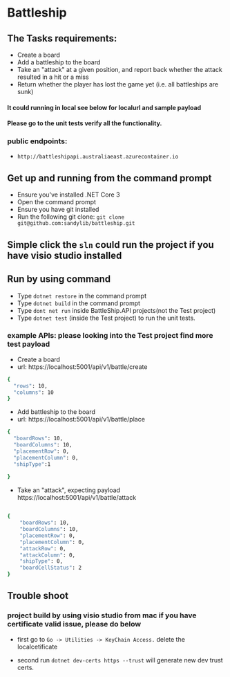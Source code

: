 # Battleship

## The Tasks requirements:

* Create a board
* Add a battleship to the board
* Take an "attack" at a given position, and report back whether the attack resulted in a
hit or a miss
* Return whether the player has lost the game yet (i.e. all battleships are sunk)

#### It could running in local see below for localurl and sample payload  
#### Please go to the unit tests verify all the functionality.
### public endpoints:
 - ```http://battleshipapi.australiaeast.azurecontainer.io```


## Get up and running from the command prompt
* Ensure you've installed .NET Core 3
* Open the command prompt
* Ensure you have git installed
* Run the following git clone: ```git clone git@github.com:sandylib/battleship.git```

## Simple click the ```sln``` could run the project if you have visio studio installed

## Run by using command
* Type ```dotnet restore``` in the command prompt
* Type ```dotnet build``` in the command prompt
* Type ```dont net run``` inside BattleShip.API projects(not the Test project)
* Type ```dotnet test``` (inside the Test project) to run the unit tests.


### example APIs: please looking into the Test project find more test payload


* Create a board
* url: https://localhost:5001/api/v1/battle/create

```sh
{
  "rows": 10,
  "columns": 10
}

```

* Add battleship to the board
* url: https://localhost:5001/api/v1/battle/place
```sh
{
  "boardRows": 10,
  "boardColumns": 10,
  "placementRow": 0,
  "placementColumn": 0,
  "shipType":1
  
}
```


* Take an "attack", expecting payload
https://localhost:5001/api/v1/battle/attack
```sh

{
	"boardRows": 10,
	"boardColumns": 10,
	"placementRow": 0, 
	"placementColumn": 0,
	"attackRow": 0, 
	"attackColumn": 0, 
	"shipType": 0,
	"boardCellStatus": 2
}
```

## Trouble shoot

### project build by using visio studio from mac if you have certificate valid issue, please do below

- first go to ```Go -> Utilities -> KeyChain Access.``` delete the localcetificate

- second run ```dotnet dev-certs https --trust``` will generate new dev trust certs.
